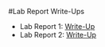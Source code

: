 #Lab Report Write-Ups

* Lab Report 1: <a href="labReport1.md" title="Lab Report 1">Write-Up</a>
* Lab Report 2: <a href="labReport2.md" title="Lab Report 2">Write-Up</a>
